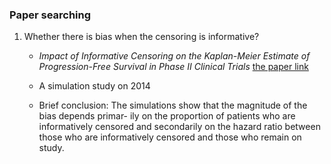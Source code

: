 ### Paper searching

1. Whether there is bias when the censoring is informative?

   *  *Impact of Informative Censoring on the Kaplan-Meier Estimate of Progression-Free Survival in Phase II Clinical Trials*
[the paper link](https://github.com/sakuramomo1005/Kaplan-Meier-method-under-dependent-censoring/blob/master/Draft/week1/papers/Impact%20of%20Informative%20Censoring%20on%20the%20Kaplan-Meier%20Estimate%20of%20Progression-Free%20Survival%20in%20Phase%20II%20Clinical%20Trials.pdf)

   * A simulation study on 2014
   
   *  Brief conclusion: 
The simulations show that the magnitude of the bias depends primar- ily on the proportion of patients who are informatively censored and secondarily on the hazard ratio between those who are informatively censored and those who remain on study.
